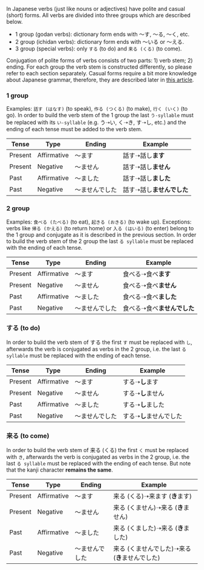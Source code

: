 In Japanese verbs (just like nouns or adjectives) have polite and casual (short) forms. All verbs are divided into three groups which are described below.
- 1 group (godan verbs): dictionary form ends with ～す, ～る, ～く, etc.
- 2 group (ichidan verbs): dictionary form ends with ～いる or ～える.
- 3 group (special verbs): only `する` (to do) and `来る (くる)` (to come).

Conjugation of polite forms of verbs consists of two parts: 1) verb stem; 2) ending. For each group the verb stem is constructed differently, so please refer to each section separately.
Casual forms require a bit more knowledge about Japanese grammar, therefore, they are described later in [this article](163).
### 1 group
Examples: `話す (はなす)` (to speak), `作る (つくる)` (to make), `行く (いく)` (to go).
In order to build the verb stem of the 1 group the last `う-syllable` must be replaced with its `い-syllable` (e.g. う➝い, く➝き, す➝し, etc.) and the ending of each tense must be added to the verb stem.

|Tense|Type|Ending|Example|
|-|-|-|-|
|Present|Affirmative|～ます|話す➝話し**ます**|
|Present|Negative|～ません|話す➝話し**ません**|
|Past|Affirmative|～ました|話す➝話し**ました**|
|Past|Negative|～ませんでした|話す➝話し**ませんでした**|

### 2 group
Examples: `食べる (たべる)` (to eat), `起きる (おきる)` (to wake up).
Exceptions: verbs like `帰る (かえる)` (to return home) or `入る (はいる)` (to enter) belong to the 1 group and conjugate as it is described in the previous section.
In order to build the verb stem of the 2 group the last `る syllable` must be replaced with the ending of each tense.

|Tense|Type|Ending|Example|
|-|-|-|-|
|Present|Affirmative|～ます|食べる➝食べ**ます**|
|Present|Negative|～ません|食べる➝食べ**ません**|
|Past|Affirmative|～ました|食べる➝食べ**ました**|
|Past|Negative|～ませんでした|食べる➝食べ**ませんでした**|

### する (to do)
In order to build the verb stem of する the first `す` must be replaced with `し`, afterwards the verb is conjugated as verbs in the 2 group, i.e. the last `る syllable` must be replaced with the ending of each tense.

|Tense|Type|Ending|Example|
|-|-|-|-|
|Present|Affirmative|～ます|する➝**し**ます|
|Present|Negative|～ません|する➝**し**ません|
|Past|Affirmative|～ました|する➝**し**ました|
|Past|Negative|～ませんでした|する➝**し**ませんでした|

### 来る (to come)
In order to build the verb stem of 来る (くる) the first `く` must be replaced with `き`, afterwards the verb is conjugated as verbs in the 2 group, i.e. the last `る syllable` must be replaced with the ending of each tense.
But note that the kanji character **remains the same**.

|Tense|Type|Ending|Example|
|-|-|-|-|
|Present|Affirmative|～ます|来る (くる)➝来ます (**き**ます)|
|Present|Negative|～ません|来る (くません)➝来る (**き**ません)|
|Past|Affirmative|～ました|来る (くました)➝来る (**き**ました)|
|Past|Negative|～ませんでした|来る (くませんでした)➝来る (**き**ませんでした)|
